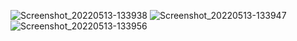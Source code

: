 ![Screenshot_20220513-133938](https://github.com/user-attachments/assets/78382a15-87ef-4b00-87a5-d7e426c089ad)
![Screenshot_20220513-133947](https://github.com/user-attachments/assets/ff77dfca-7038-466f-92b0-79f3d2fadad7)
![Screenshot_20220513-133956](https://github.com/user-attachments/assets/5805b589-2dfd-41c1-971f-a08056076716)
